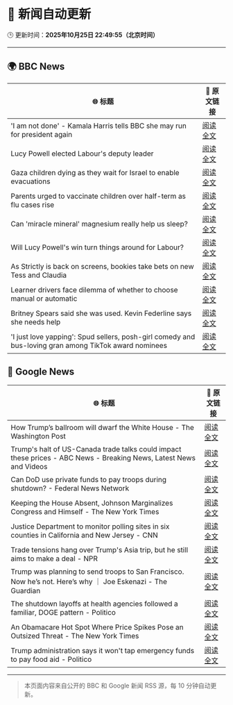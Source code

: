 # 🧠 新闻自动更新

🕒 更新时间：**2025年10月25日 22:49:55（北京时间）**

---

## 🌍 BBC News

| 🌐 标题 | 🔗 原文链接 |
|--------|-------------|
| 'I am not done' - Kamala Harris tells BBC she may run for president again | [阅读全文](https://www.bbc.com/news/articles/cx2n7k2veywo?at_medium=RSS&at_campaign=rss) |
| Lucy Powell elected Labour's deputy leader | [阅读全文](https://www.bbc.com/news/articles/c620g2gj0x5o?at_medium=RSS&at_campaign=rss) |
| Gaza children dying as they wait for Israel to enable evacuations | [阅读全文](https://www.bbc.com/news/articles/cze61zg7zzpo?at_medium=RSS&at_campaign=rss) |
| Parents urged to vaccinate children over half-term as flu cases rise | [阅读全文](https://www.bbc.com/news/articles/cpwv7yw4dz9o?at_medium=RSS&at_campaign=rss) |
| Can 'miracle mineral' magnesium really help us sleep? | [阅读全文](https://www.bbc.com/news/articles/czxn1qxrr32o?at_medium=RSS&at_campaign=rss) |
| Will Lucy Powell's win turn things around for Labour? | [阅读全文](https://www.bbc.com/news/articles/cly9g1vnjqjo?at_medium=RSS&at_campaign=rss) |
| As Strictly is back on screens, bookies take bets on new Tess and Claudia | [阅读全文](https://www.bbc.com/news/articles/ckgk84nzxgko?at_medium=RSS&at_campaign=rss) |
| Learner drivers face dilemma of whether to choose manual or automatic | [阅读全文](https://www.bbc.com/news/articles/c1wgpr40jeno?at_medium=RSS&at_campaign=rss) |
| Britney Spears said she was used. Kevin Federline says she needs help | [阅读全文](https://www.bbc.com/news/articles/c620z3gkrnvo?at_medium=RSS&at_campaign=rss) |
| 'I just love yapping': Spud sellers, posh-girl comedy and bus-loving gran among  TikTok award nominees | [阅读全文](https://www.bbc.com/news/articles/c986e2r5mdzo?at_medium=RSS&at_campaign=rss) |

## 📰 Google News

| 🌐 标题 | 🔗 原文链接 |
|--------|-------------|
| How Trump’s ballroom will dwarf the White House - The Washington Post | [阅读全文](https://news.google.com/rss/articles/CBMikgFBVV95cUxNMmNQMmRqNmk2aTJJbDdudXhnSmhMMW42Y00wWW9JNjAyRmk1QmZjZjJ2M293aDljaFpTS3hJSk1ZM1hCdmZTdXBnNzJOalM4ZTJxcktsbDJlbGd4czd0SmN0bC1uMEF4ZEVwdlFJWjBmaTl5dUNXckxYTVdSZDVIWGd4S3FlU1RnTnN1WE1Hc09xUQ?oc=5) |
| Trump's halt of US-Canada trade talks could impact these prices - ABC News - Breaking News, Latest News and Videos | [阅读全文](https://news.google.com/rss/articles/CBMinwFBVV95cUxPbVBqRGpRUjcyb1dFalM1aGgzZzk2anZEUm9nWUg5VzRwTFFKWDl5akZjNXFtMW5UenQ3NkhGUUw4LUNnMkNsRmlIeERiclJoTDhrSGN3eW5DWl9hQTZhLV85UHA0d2lBRDVkRE9OZmxkYmJHNGMxSDdaRXFGWFo4cGJYUENYSFozVHNqSlBvUF8tNUREN082UHlDbWVCTE3SAaQBQVVfeXFMTmNwU0QyRmhQb0pudVhseWxtNmxBa1RaVTR0a2FkdEdhbVlqLUVYVmJiT0VBb25EbTFaR3NNZGJ3c0ZINndOWm1JcUZyT0ZkMTk0Yllfd0lTaW5NWU96RHF0VGVET056cWFKVlNyOGF3UjNEMS1kOXA4U2dmSlowUmlnMWVidEk4TnFZQlREc2pnMzA5bjg0dy1ibTh6TENYeHVHY00?oc=5) |
| Can DoD use private funds to pay troops during shutdown? - Federal News Network | [阅读全文](https://news.google.com/rss/articles/CBMitgFBVV95cUxQcHFFYkNwemJFcXFFM2Z5MDRTQXdCWnpFT2Q4cmRucEU5OTJwTXBnWmlmRlpvOWZjbk91d3A4UzBMTl9NS0UzZmQ2VThrbWg0UHdvN2c2aHRBWHpLTzJKZGp6dGN6V0JCa091Q0hKZ2RPYWVEeDZrQURPRGhxUUY5MHB5ZGZkMDBFWlFTQjI5UDEtUTQ5b0Q2aktWTWZpak45QlhQNjdKZmpSRlY5WW1HR3Bxb2wwQQ?oc=5) |
| Keeping the House Absent, Johnson Marginalizes Congress and Himself - The New York Times | [阅读全文](https://news.google.com/rss/articles/CBMiiAFBVV95cUxPU3JPOGVqMG9WV1JkZTJjVlVtRGVMUW9rQlFLZ2NOeUt4bUNlV1NzZmZoNlVvYVNSc3h0RjhvSzIyVm1MMnRhbmtSNVVISmxpQXRacFRmVERCSldQNHBLVWt5WndVbkdtQmxjZ2lncE1NTlNXaUJNQ19tQTg0ck1SZU9paVJGR20y?oc=5) |
| Justice Department to monitor polling sites in six counties in California and New Jersey - CNN | [阅读全文](https://news.google.com/rss/articles/CBMikAFBVV95cUxNbUFaYk8wajQyd3N3MVE0QlNjZWtYM3NOdkd2c3FDc1YyQlM2R2c2enlTNVo1SElXaEJqcXF4aDQ3cTEzTXpJRWg4ZXVrS2tsaTNaaTJDZDR6eGloRy10OThqRVgxeVlzQzRPU2tudmlnMDV1T3FZM0RrbmNVNnVkdjJTMHFtN3pfUWduNDRabUE?oc=5) |
| Trade tensions hang over Trump's Asia trip, but he still aims to make a deal - NPR | [阅读全文](https://news.google.com/rss/articles/CBMiekFVX3lxTE41bGR5YWdXNWo1Yk9LTnhObG5GYkdoQURVZ3NHRUJuZEFTYlJGSWhIX09SVVhPaWNhLVNMU0ZsQjZ1T2lKajNpT29oREx1WVV4S2lyYW9HUnRHWW1URGpJRV9FdFMxMEM1Ym83NXlsVzJvN0htR0czWDFB?oc=5) |
| Trump was planning to send troops to San Francisco. Now he’s not. Here’s why ｜ Joe Eskenazi - The Guardian | [阅读全文](https://news.google.com/rss/articles/CBMihwFBVV95cUxNekNyeFlsRUd3Uk9rZTRVVnZCVjloazhWRFRDOW9xdUVVY1EzMlBOT2M3Zm91cjFzY08tblM5RVhqdXVJSE5keGI0MFBhOFo3ZG5VcW9pSFdEVmRmRzJuMVNSSkE3LXQwYUhMelBLNWU3LWxjV0wtZjRKenBMZlRHb1RJUmFOTG8?oc=5) |
| The shutdown layoffs at health agencies followed a familiar, DOGE pattern - Politico | [阅读全文](https://news.google.com/rss/articles/CBMiigFBVV95cUxQazRLdjZxWi1pNXNUOWpQZ1Q2RXNUR0pKVDlRckdzdnFOTG5mTE03M2J1WjBUanpnUXoyeEI5TjZCSDlIMXRRYXQwNGtBZnRyOHg0ajliNHk3QkZJaEthemlRVFRpaDhMM2U5QThQUERuSm1KMC1LN0txb2k1WXR2dEJYLVkzLV9fZmc?oc=5) |
| An Obamacare Hot Spot Where Price Spikes Pose an Outsized Threat - The New York Times | [阅读全文](https://news.google.com/rss/articles/CBMingFBVV95cUxOSm14aTlERlE5dmlqMVZPVUFQdU1VMFZkR2dqcmxBS0E0ejhhb0xaWmxrX2V2bk5SVV8wZVlsMGdrSkJqTmNjc1I2eWxKS1dhN3JIdzgyM0drVU1zaTFraVduQ2UtOWtUNzB0MmM2MjZ4TjcyVFBUXzNIUmxDRjBNX1RZWFJvVUNtV3FfbTY5RTh1dEhSZVM5VE15RnFEUQ?oc=5) |
| Trump administration says it won't tap emergency funds to pay food aid - Politico | [阅读全文](https://news.google.com/rss/articles/CBMigwFBVV95cUxPclR3cF9XWjNtRERuLUlLN2ZBQktsUTA5MHFmWUFOYUd5SzdPWGxzU3JOOFRWU2RZWnc0X0NEVGE0eER5R3FkS00yMXRIc2ZzeUQwMTVVZTA3Z1BWRHJJNGxtWUFlNUlOaER5VFViX0FEOEUxbFJUOXluNjAzVGNlQ2NiMA?oc=5) |

---
> 本页面内容来自公开的 BBC 和 Google 新闻 RSS 源，每 10 分钟自动更新。